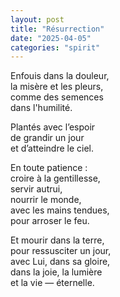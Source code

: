 ```yaml
---
layout: post
title: "Résurrection"
date: "2025-04-05"
categories: "spirit"
---
```


Enfouis dans la douleur,  
la misère et les pleurs,  
comme des semences  
dans l'humilité.  

Plantés avec l’espoir  
de grandir un jour  
et d’atteindre le ciel.  

En toute patience :  
croire à la gentillesse,  
servir autrui,  
nourrir le monde,  
avec les mains tendues,  
pour arroser le feu.  

Et mourir dans la terre,  
pour ressusciter un jour,  
avec Lui, dans sa gloire,  
dans la joie, la lumière  
et la vie — éternelle.  
